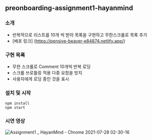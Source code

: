 ## preonboarding-assignment1-hayanmind

### 소개
* 반복적으로 리스트를 10개 씩 받아 목록을 구현하고 무한스크롤로 목록 추가
* [배포 링크] (https://pensive-beaver-e84874.netlify.app/)

### 구현 목록
* 무한 스크롤로 Comment 10개씩 반복 로딩
* 스크롤 쓰로틀링 적용 다중 요청을 방지
* 사용자에게 로딩 중인 것을 표시

### 설치 및 시작
```
npm install
npm start
```

### 시연 영상
![Assignment1 _ HayanMind - Chrome 2021-07-28 02-30-16](https://user-images.githubusercontent.com/54504352/127201394-1cd61c27-3f52-4cbf-8745-cbc3337cc3d2.gif)

